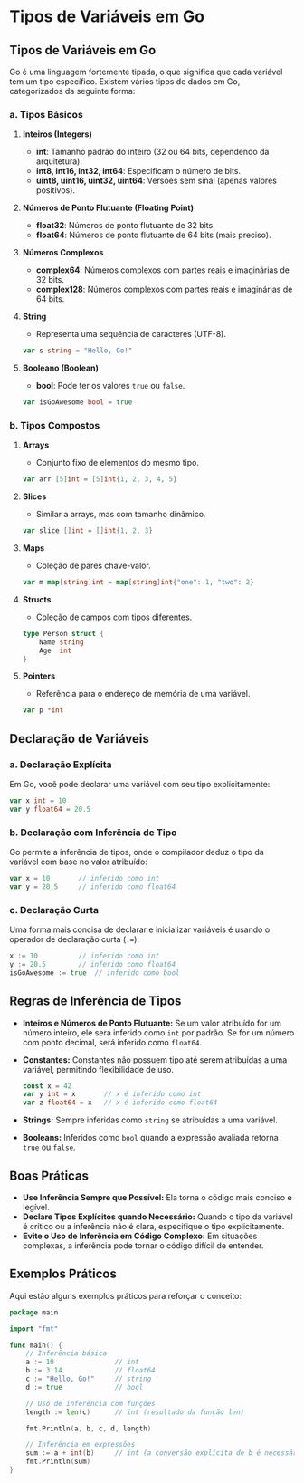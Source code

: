 # Tipos de Variáveis em Go

## Tipos de Variáveis em Go

Go é uma linguagem fortemente tipada, o que significa que cada variável tem um tipo específico. Existem vários tipos de dados em Go, categorizados da seguinte forma:

### a. Tipos Básicos

1. **Inteiros (Integers)**
   - **int**: Tamanho padrão do inteiro (32 ou 64 bits, dependendo da arquitetura).
   - **int8, int16, int32, int64**: Especificam o número de bits.
   - **uint8, uint16, uint32, uint64**: Versões sem sinal (apenas valores positivos).

2. **Números de Ponto Flutuante (Floating Point)**
   - **float32**: Números de ponto flutuante de 32 bits.
   - **float64**: Números de ponto flutuante de 64 bits (mais preciso).

3. **Números Complexos**
   - **complex64**: Números complexos com partes reais e imaginárias de 32 bits.
   - **complex128**: Números complexos com partes reais e imaginárias de 64 bits.

4. **String**
   - Representa uma sequência de caracteres (UTF-8).
   ```go
   var s string = "Hello, Go!"
   ```

5. **Booleano (Boolean)**
   - **bool**: Pode ter os valores `true` ou `false`.
   ```go
   var isGoAwesome bool = true
   ```

### b. Tipos Compostos

1. **Arrays**
   - Conjunto fixo de elementos do mesmo tipo.
   ```go
   var arr [5]int = [5]int{1, 2, 3, 4, 5}
   ```

2. **Slices**
   - Similar a arrays, mas com tamanho dinâmico.
   ```go
   var slice []int = []int{1, 2, 3}
   ```

3. **Maps**
   - Coleção de pares chave-valor.
   ```go
   var m map[string]int = map[string]int{"one": 1, "two": 2}
   ```

4. **Structs**
   - Coleção de campos com tipos diferentes.
   ```go
   type Person struct {
       Name string
       Age  int
   }
   ```

5. **Pointers**
   - Referência para o endereço de memória de uma variável.
   ```go
   var p *int
   ```

## Declaração de Variáveis

### a. Declaração Explícita

Em Go, você pode declarar uma variável com seu tipo explicitamente:

```go
var x int = 10
var y float64 = 20.5
```

### b. Declaração com Inferência de Tipo

Go permite a inferência de tipos, onde o compilador deduz o tipo da variável com base no valor atribuído:

```go
var x = 10       // inferido como int
var y = 20.5     // inferido como float64
```

### c. Declaração Curta

Uma forma mais concisa de declarar e inicializar variáveis é usando o operador de declaração curta (`:=`):

```go
x := 10          // inferido como int
y := 20.5        // inferido como float64
isGoAwesome := true  // inferido como bool
```

## Regras de Inferência de Tipos

- **Inteiros e Números de Ponto Flutuante:** Se um valor atribuído for um número inteiro, ele será inferido como `int` por padrão. Se for um número com ponto decimal, será inferido como `float64`.
  
- **Constantes:** Constantes não possuem tipo até serem atribuídas a uma variável, permitindo flexibilidade de uso.
  ```go
  const x = 42
  var y int = x       // x é inferido como int
  var z float64 = x   // x é inferido como float64
  ```

- **Strings:** Sempre inferidas como `string` se atribuídas a uma variável.

- **Booleans:** Inferidos como `bool` quando a expressão avaliada retorna `true` ou `false`.

## Boas Práticas

- **Use Inferência Sempre que Possível:** Ela torna o código mais conciso e legível.
- **Declare Tipos Explícitos quando Necessário:** Quando o tipo da variável é crítico ou a inferência não é clara, especifique o tipo explicitamente.
- **Evite o Uso de Inferência em Código Complexo:** Em situações complexas, a inferência pode tornar o código difícil de entender.

## Exemplos Práticos

Aqui estão alguns exemplos práticos para reforçar o conceito:

```go
package main

import "fmt"

func main() {
    // Inferência básica
    a := 10               // int
    b := 3.14             // float64
    c := "Hello, Go!"     // string
    d := true             // bool

    // Uso de inferência com funções
    length := len(c)      // int (resultado da função len)

    fmt.Println(a, b, c, d, length)

    // Inferência em expressões
    sum := a + int(b)     // int (a conversão explícita de b é necessária)
    fmt.Println(sum)
}
```